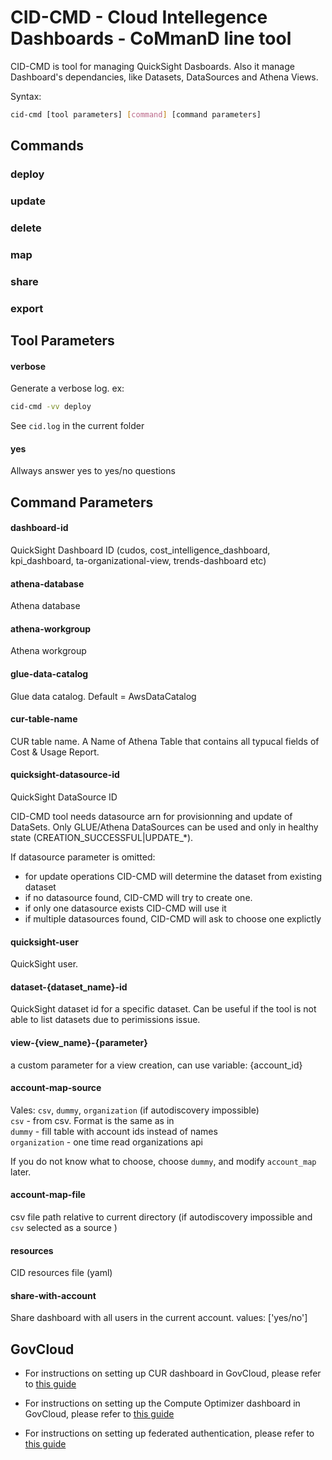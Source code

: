 # CID-CMD - Cloud Intellegence Dashboards - CoMmanD line tool
CID-CMD is tool for managing QuickSight Dasboards. Also it manage Dashboard's dependancies, like Datasets, DataSources and Athena Views.

Syntax:
```bash
cid-cmd [tool parameters] [command] [command parameters]
```



## Commands

### deploy

### update

### delete

### map

### share

### export


## Tool Parameters
#### verbose
Generate a verbose log.
ex:
```bash
cid-cmd -vv deploy
```
See `cid.log` in the current folder

#### yes
Allways answer yes to yes/no questions

## Command Parameters

#### dashboard-id
QuickSight Dashboard ID (cudos, cost_intelligence_dashboard, kpi_dashboard, ta-organizational-view, trends-dashboard etc)

#### athena-database
Athena database

#### athena-workgroup
Athena workgroup

#### glue-data-catalog
Glue data catalog. Default = AwsDataCatalog

#### cur-table-name
CUR table name. A Name of Athena Table that contains all typucal fields of Cost & Usage Report.

#### quicksight-datasource-id
QuickSight DataSource ID

CID-CMD tool needs datasource arn for provisionning and update of DataSets. Only GLUE/Athena DataSources can be used and only in healthy state (CREATION_SUCCESSFUL|UPDATE_*).


If datasource parameter is omitted:
 - for update operations CID-CMD will determine the dataset from existing dataset
 - if no datasource found, CID-CMD will try to create one.
 - if only one datasource exists CID-CMD will use it
 - if multiple datasources found, CID-CMD will ask to choose one explictly 


#### quicksight-user
QuickSight user. 

#### dataset-{dataset_name}-id
QuickSight dataset id for a specific dataset. Can be useful if the tool is not able to list datasets due to perimissions issue. 

#### view-{view_name}-{parameter}
a custom parameter for a view creation, can use variable: {account_id}

#### account-map-source
Vales: `csv`, `dummy`, `organization` (if autodiscovery impossible)  
 `csv` - from csv. Format is the same as in  
 `dummy`  - fill table with account ids instead of names  
 `organization` - one time read organizations api  

If you do not know what to choose, choose `dummy`, and modify `account_map` later.

#### account-map-file
csv file path relative to current directory (if autodiscovery impossible and `csv` selected as a source )

#### resources
CID resources file (yaml)

#### share-with-account
Share dashboard with all users in the current account.
values:  ['yes/no']


## GovCloud

- For instructions on setting up CUR dashboard in GovCloud, please refer to [this guide](../cid-govcloud/docs/setup-cid.md)

- For instructions on setting up the Compute Optimizer dashboard in GovCloud, please refer to [this guide](../cid-govcloud/docs/setup-co.md)

- For instructions on setting up federated authentication, please refer to [this guide](../cid-govcloud/docs/setup-auth.md)